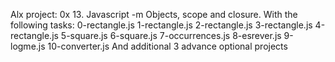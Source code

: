 Alx project: 0x 13. Javascript -m Objects, scope and closure.
With the following tasks:
0-rectangle.js
1-rectangle.js
2-rectangle.js
3-rectangle.js
4-rectangle.js
5-square.js
6-square.js
7-occurrences.js
8-esrever.js
9-logme.js
10-converter.js
And additional 3 advance optional projects
